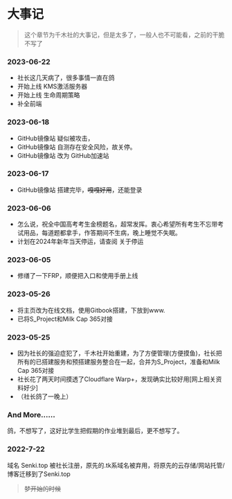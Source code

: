 # 大事记

> 这个章节为千木社的大事记，但是太多了，一般人也不可能看，之前的干脆不写了

### 2023-06-22 <a href="#_2020-11-23" id="_2020-11-23"></a>

* 社长这几天病了，很多事情一直在鸽
* 开始上线 KMS激活服务器
* 开始上线 生命周期策略
* 补全前端

### 2023-06-18

* GitHub镜像站 疑似被攻击，
* GitHub镜像站 自测存在安全风险，故关停。
* GitHub镜像站 改为 GitHub加速站

### 2023-06-17

* GitHub镜像站 搭建完毕，~~嘎嘎好用~~，还能登录

### 2023-06-06 <a href="#_2020-11-23" id="_2020-11-23"></a>

* 怎么说，祝全中国高考考生金榜题名，超常发挥。衷心希望所有考生不忘带考试用品，每道题都拿手，作答期间不生病，晚上睡觉不失眠。
* 计划在2024年新年当天停运，请查阅 关于停运

### 2023-06-05 <a href="#_2020-11-23" id="_2020-11-23"></a>

* 修缮了一下FRP，顺便把入口和使用手册上线

### 2023-05-26 <a href="#_2020-11-23" id="_2020-11-23"></a>

* 将主页改为在线文档，使用Gitbook搭建，下放到www.
* 已将S\_Project和Milk Cap 365对接

### 2023-05-25 <a href="#_2020-11-23" id="_2020-11-23"></a>

* 因为社长的强迫症犯了，千木社开始重建，为了方便管理(方便摸鱼)，社长把所有的已搭建服务和预搭建服务整合在一起，合并为S\_Project，准备和Milk Cap 365对接
* 社长花了两天时间摸透了Cloudflare Warp+，发现确实比较好用\[网上相关资料好少]
* （社长鸽了一晚上）

### And More...... <a href="#_2020-11-23" id="_2020-11-23"></a>

鸽，不想写了，这好比学生把假期的作业堆到最后，更不想写了。

### 2022-7-22 <a href="#_2020-11-23" id="_2020-11-23"></a>

域名 Senki.top 被社长注册，原先的.tk系域名被弃用，将原先的云存储/网站托管/博客迁移到了Senki.top

> ~~梦开始的时候~~
